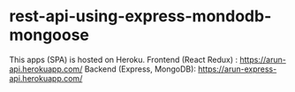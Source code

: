 # rest-api-using-express-mondodb-mongoose
This apps (SPA) is hosted on Heroku. Frontend (React Redux) : https://arun-api.herokuapp.com/ Backend (Express, MongoDB): https://arun-express-api.herokuapp.com/

